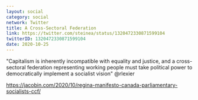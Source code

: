 ```yaml
---
layout: social
category: social
network: Twitter
title: A Cross-Sectoral Federation
link: https://twitter.com/steinea/status/1320472330871599104
twitterID: 1320472330871599104
date: 2020-10-25
---
```


"Capitalism is inherently incompatible with equality and justice, and a cross-sectoral federation representing working people must take political power to democratically implement a socialist vision" @rlexier

<https://jacobin.com/2020/10/regina-manifesto-canada-parliamentary-socialists-ccf/>
